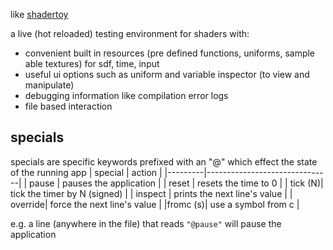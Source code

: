 like [shadertoy](https://shadertoy.com)

a live (hot reloaded) testing environment for shaders with:
- convenient built in resources (pre defined functions, uniforms, sample able textures) for sdf, time, input
- useful ui options such as uniform and variable inspector (to view and manipulate)
- debugging information like compilation error logs
- file based interaction

<!-- ## defaults -->

## specials
specials are specific keywords prefixed with an "@" which effect the state of the running app
| special | action                        |
|---------|-------------------------------|
| pause   | pauses the application        |
| reset   | resets the time to 0          |
| tick (N)| tick the timer by N (signed)  |
| inspect | prints the next line's value  |
| override| force the next line's value   |
|fromc (s)| use a symbol from c           |

e.g. a line (anywhere in the file) that reads `"@pause"` will pause the application
